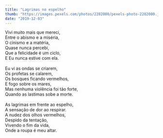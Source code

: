 ```yaml
---
title: "Lagrimas no espelho"
thumb: "https://images.pexels.com/photos/2282000/pexels-photo-2282000.jpeg"
date: "2019-12-03"
---
```

Vivi muito mais que mereci,  
Entre o abismo e a miséria,  
O cinismo e a matéria,  
Quase nunca percebi,  
Que a felicidade é um ciclo,  
E Eu nunca estive com ela.  
<br />
Eu vi as ondas se criarem,  
Os profetas se calarem,  
Os bosques ficando vermelhos,  
E fogo sobre os mares,  
Mas nenhuma violência foi tão forte,  
Quando as lastimas sobe a morte.  
<br />
As lagrimas em frente ao espelho,  
A sensação de dor ao respirar.  
A nudez dos olhos vermelhos,  
Despido da tentação,  
Vivendo o fim da vida,  
Onde a roupa é meu altar.  